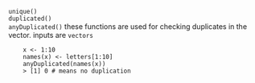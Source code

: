 `unique()`    
`duplicated()`   
`anyDuplicated()`
these functions are used for checking duplicates in the vector. inputs are `vectors`
  
        x <- 1:10
        names(x) <- letters[1:10]
        anyDuplicated(names(x))
        > [1] 0 # means no duplication
